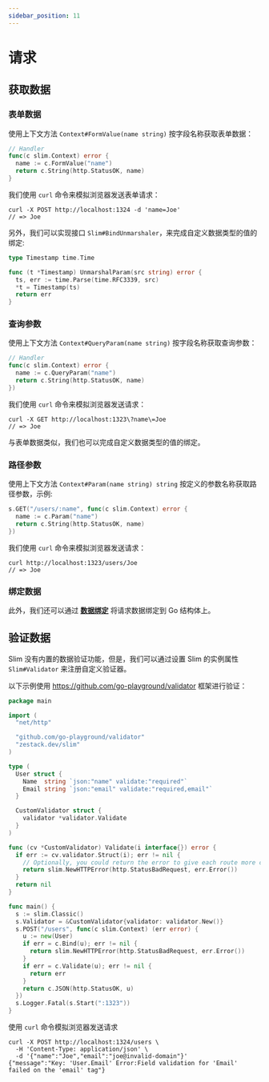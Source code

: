 ```yaml
---
sidebar_position: 11
---
```


# 请求

## 获取数据

### 表单数据

使用上下文方法 `Context#FormValue(name string)` 按字段名称获取表单数据：

```go title="获取表单数据" {3}
// Handler
func(c slim.Context) error {
  name := c.FormValue("name")
  return c.String(http.StatusOK, name)
}
```

我们使用 `curl` 命令来模拟浏览器发送表单请求：

```shell title="terminal"
curl -X POST http://localhost:1324 -d 'name=Joe'
// => Joe
```

另外，我们可以实现接口 `Slim#BindUnmarshaler`，来完成自定义数据类型的值的绑定:

```go title="自定义时间戳类型"
type Timestamp time.Time

func (t *Timestamp) UnmarshalParam(src string) error {
  ts, err := time.Parse(time.RFC3339, src)
  *t = Timestamp(ts)
  return err
}
```

### 查询参数

使用上下文方法 `Context#QueryParam(name string)` 按字段名称获取查询参数：

```go title="获取查询参数" {3}
// Handler
func(c slim.Context) error {
  name := c.QueryParam("name")
  return c.String(http.StatusOK, name)
})
```

我们使用 `curl` 命令来模拟浏览器发送请求：

```shell title="terminal"
curl -X GET http://localhost:1323\?name\=Joe
// => Joe
```

与表单数据类似，我们也可以完成自定义数据类型的值的绑定。

### 路径参数

使用上下文方法 `Context#Param(name string) string` 按定义的参数名称获取路径参数，示例:

```go title="获取路径参数" {2}
s.GET("/users/:name", func(c slim.Context) error {
  name := c.Param("name")
  return c.String(http.StatusOK, name)
})
```

我们使用 `curl` 命令来模拟浏览器发送请求：

```shell title="terminal"
curl http://localhost:1323/users/Joe
// => Joe
```

### 绑定数据

此外，我们还可以通过 **[数据绑定](binding)** 将请求数据绑定到 Go 结构体上。

## 验证数据

Slim 没有内置的数据验证功能，但是，我们可以通过设置 Slim 的实例属性 `Slim#Validator` 来注册自定义验证器。

以下示例使用 https://github.com/go-playground/validator 框架进行验证：

```go {6,16-18,21-27,37} title="使用第三方框架"
package main

import (
  "net/http"

  "github.com/go-playground/validator"
  "zestack.dev/slim"
)

type (
  User struct {
    Name  string `json:"name" validate:"required"`
    Email string `json:"email" validate:"required,email"`
  }

  CustomValidator struct {
    validator *validator.Validate
  }
)

func (cv *CustomValidator) Validate(i interface{}) error {
  if err := cv.validator.Struct(i); err != nil {
    // Optionally, you could return the error to give each route more control over the status code
    return slim.NewHTTPError(http.StatusBadRequest, err.Error())
  }
  return nil
}

func main() {
  s := slim.Classic()
  s.Validator = &CustomValidator{validator: validator.New()}
  s.POST("/users", func(c slim.Context) (err error) {
    u := new(User)
    if err = c.Bind(u); err != nil {
      return slim.NewHTTPError(http.StatusBadRequest, err.Error())
    }
    if err = c.Validate(u); err != nil {
      return err
    }
    return c.JSON(http.StatusOK, u)
  })
  s.Logger.Fatal(s.Start(":1323"))
}
```

使用 `curl` 命令模拟浏览器发送请求

```shell title="terminal"
curl -X POST http://localhost:1324/users \
  -H 'Content-Type: application/json' \
  -d '{"name":"Joe","email":"joe@invalid-domain"}'
{"message":"Key: 'User.Email' Error:Field validation for 'Email' failed on the 'email' tag"}
```